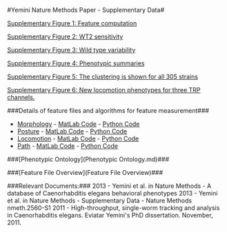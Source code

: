 #Yemini Nature Methods Paper - Supplementary Data#

[Supplementary Figure 1: Feature computation](s1.md)

[Supplementary Figure 2: WT2 sensitivity](s2.md)

[Supplementary Figure 3: Wild type variability](s3.md)

[Supplementary Figure 4: Phenotypic summaries](s4.md)

[Supplementary Figure 5: The clustering is shown for all 305 strains](s5.md)

[Supplementary Figure 6: New locomotion phenotypes for three TRP channels.](s6.md)

###Details of feature files and algorithms for feature measurement###

- [Morphology](Morphology.md) - [MatLab Code](https://github.com/JimHokanson/SegwormMatlabClasses/tree/master/%2Bseg_worm/%2Bfeatures/%40morphology) - [Python Code](https://github.com/openworm/movement_validation/blob/master/wormpy/WormFeatures.py)
- [Posture](Posture.md) - [MatLab Code](https://github.com/JimHokanson/SegwormMatlabClasses/tree/master/%2Bseg_worm/%2Bfeatures/%40posture) - [Python Code](https://github.com/openworm/movement_validation/blob/master/wormpy/WormFeatures.py)
- [Locomotion](Locomotion.md) - [MatLab Code](https://github.com/JimHokanson/SegwormMatlabClasses/tree/master/%2Bseg_worm/%2Bfeatures/%40locomotion) - [Python Code](https://github.com/openworm/movement_validation/blob/master/wormpy/WormFeatures.py)
- [Path](Path.md) - [MatLab Code](https://github.com/JimHokanson/SegwormMatlabClasses/tree/master/%2Bseg_worm/%2Bfeatures/%40path) - [Python Code](https://github.com/openworm/movement_validation/blob/master/wormpy/WormFeatures.py)

###[Phenotypic Ontology](Phenotypic Ontology.md)###

###[Feature File Overview](Feature File Overview)###


###Relevant Documents:###
2013 - Yemini et al. in Nature Methods - A database of Caenorhabditis elegans behavioral phenotypes
2013 - Yemini et al. in Nature Methods - Supplementary Data - Nature Methods nmeth.2560-S1
2011 - High-throughput, single-worm tracking and analysis in Caenorhabditis elegans.  Eviatar Yemini's PhD dissertation.  November, 2011.


